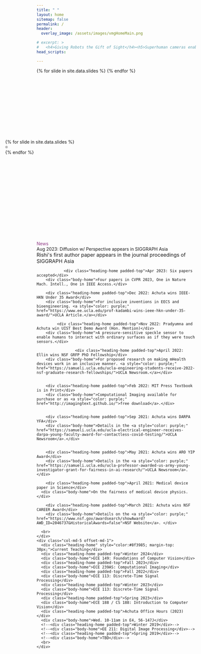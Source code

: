 ```yaml
---
title: " "
layout: home
sitemap: false
permalink: /
header:
  overlay_image: /assets/images/vmgHomeMain.png

# excerpt: >
#   <h4>Giving Robots the Gift of Sight</h4><h5>Superhuman cameras enable superhuman robotics,<br>advancing cyberphysical systems and digital health</h5>
head_scripts:

---
```

 

<main role="main" class="container-fluid">
  <div class="row slideshow">

  <div class="dots-container">
      {% for slide in site.data.slides %}
        <span class="dot" onclick="currentSlide({{ forloop.index0 }})"></span>
      {% endfor %}
    </div>
    {% for slide in site.data.slides %}
    <div class="col-md-12 image-wrapper slide">
      <img src="{{site.baseurl}}/assets/images/coverpages/{{ slide.image_link }}" class="img-fluid" style="max-width: 100%;">
      <div class="over-text d-none d-md-none d-lg-block">
        <div class="heading" style="color:#302b2b;">{{ slide.title }}</div>
        <div class="body-home" style="color:white;">
          {{ slide.description }}
          <br>
          <a href="{{ slide.article_link }}" class="btn btn-primary">Read More</a>
        </div>
      </div>
    </div>
    {% endfor %}
  </div>
</main>





<style>

.btn {
    color: #8f3985; 
    background-color: white; 
    border: 1px solid #8f3985; 
    padding: 10px 20px; 
    text-decoration: none; 
    display: inline-block; 
    border-radius: 4px; 
    transition: background-color 0.3s, color 0.3s; 
}

.btn:hover {
    background-color: #8f3985; /* Darker background color on hover */
    color: white; /* Text color becomes white on hover */
}



  /* CSS for slideshow */
.slideshow {
  position: relative;
  height: 500px;
}

.slide {
  position: absolute;
  left: 0;
  top: 0;
  opacity: 0;
  visibility: hidden; /* Hide non-active slides */
  transition: opacity 1s ease-in-out, visibility 0.5s ease-in-out; /* Smooth opacity and visibility transition */
  width: 100%;
  margin: 0;
  padding: 0;
}

.slide.active {
  opacity: 1; 
  visibility: visible; 
}


.over-text {
  position: absolute;
  top: calc(50% - 40px); /* Adjust this value as needed to align with dots */
  left: 100px; 
  color: #8f3985;
  padding: 20px;
  max-width: 600px;
  border-radius: 5px;
  transform: translateY(-50%); 
  opacity: 1;
  text-align: center; /* Center the text horizontally */
}
.heading {
  font-size: 30px;
  font-weight: bold;
  margin-bottom: 10px;
}
.body-home {
  font-size: 16px;
}

.img-fluid {
  margin: 0 auto; /* Center the image horizontally */
}


  .dots-container {
    position: absolute;
    top: 50%; /* Center vertically */
    left: 10px; /* Adjust left position as needed */
    transform: translate(-50%, -50%);
    z-index: 1000;
  }


.dot {
  height: 8px;
  width: 8px;
  margin: 4px 0; 
  background-color: #bbb;
  border-radius: 50%;
  display: block;
  transition: background-color 0.6s ease;
  cursor: pointer;
}

.dot.active {
  background-color: #717171;
}

.dot:hover {
  background-color: #717171;
}

/* Fading animation for slides */
.fade {
  animation-name: fade;
  animation-duration: 1.5s;
}

@keyframes fade {
  from {opacity: .4} 
  to {opacity: 1}
}

</style>



<script>
  document.addEventListener("DOMContentLoaded", function() {
  const slides = document.querySelectorAll('.slide');
  const dots = document.querySelectorAll('.dot');
  let currentSlide = 0;
  const slideInterval = 8000; // Interval in milliseconds (3 seconds)

  function showSlide(index) {
    slides[currentSlide].classList.remove('active');
    dots[currentSlide].classList.remove('active');
    currentSlide = index;
    slides[currentSlide].classList.add('active');
    dots[currentSlide].classList.add('active');
  }

  function nextSlide() {
    showSlide((currentSlide + 1) % slides.length);
  }

  // Show the first slide initially
  showSlide(currentSlide);

  // Automatically move to the next slide every slideInterval milliseconds
  const intervalId = setInterval(nextSlide, slideInterval);

  // Add click event listeners to dots
  dots.forEach((dot, index) => {
    dot.addEventListener('click', function() {
      clearInterval(intervalId); // Stop the automatic slideshow
      showSlide(index);
      setTimeout(function() { // Restart the automatic slideshow after a click
        setInterval(nextSlide, slideInterval);
      }, slideInterval);
    });
  });
});




</script>







<br>



<main role="main" class="container">
  <div class="row">
    <div class="col-md-5 offset-md-1">
      <div class="heading-home" style="color:#8f3985; margin-top: 30px;">News</div>





      
 <div class="heading-home padded-top">Aug 2023: Diffusion w/ Perspective appears in SIGGRAPH Asia</div>
        <div class="body-home">Rishi's first author paper appears in the journal proceedings of SIGGRAPH Asia</div>

                <div class="heading-home padded-top">Apr 2023: Six papers accepted</div>
        <div class="body-home">Four papers in CVPR 2023, One in Nature Mach. Intell., One in IEEE Access.</div>
        
	    <div class="heading-home padded-top">Dec 2022: Achuta wins IEEE-HKN Under 35 Award</div>
	    <div class="body-home">For inclusive inventions in EECS and bioengineering. <a style="color: purple;" href="https://www.ee.ucla.edu/prof-kadambi-wins-ieee-hkn-under-35-award/">UCLA Article.</a></div>
     
             <div class="heading-home padded-top">Nov 2022: Pradyumna and Achuta win UIST Best Demo Award (Hon. Mention)</div>
        <div class="body-home">A pressure-sensitive speckle sensor to enable humans to interact with ordinary surfaces as if they were touch sensors.</div>   
        
                     <div class="heading-home padded-top">April 2022: Ellin wins NSF GRFP PhD Fellowship</div>
        <div class="body-home">For proposed research on making mHealth devices work in an inclusive manner. <a style="color: purple;" href="https://samueli.ucla.edu/ucla-engineering-students-receive-2022-nsf-graduate-research-fellowships/">UCLA Newsroom.</a></div>   

             
        <div class="heading-home padded-top">Feb 2022: MIT Press Textbook is in Print</div>
        <div class="body-home">Computational Imaging available for purchase or as <a style="color: purple;" href="http://imagingtext.github.io/">free download</a>.</div>
           
        
        <div class="heading-home padded-top">Sep 2021: Achuta wins DARPA YFA</div>
	    <div class="body-home">Details in the <a style="color: purple;" href="https://samueli.ucla.edu/ucla-electrical-engineer-receives-darpa-young-faculty-award-for-contactless-covid-testing/">UCLA Newsroom</a>.</div>
     
     
        <div class="heading-home padded-top">May 2021: Achuta wins ARO YIP Award</div>
	    <div class="body-home">Details in the <a style="color: purple;" href="https://samueli.ucla.edu/ucla-professor-awarded-us-army-young-investigator-grant-for-fairness-in-ai-research/">UCLA Newsroom</a>.</div>  
	    
        <div class="heading-home padded-top">April 2021: Medical device paper in Science</div>
      <div class="body-home">On the fairness of medical device physics.</div>
	 
        <div class="heading-home padded-top">March 2021: Achuta wins NSF CAREER Award</div>
	    <div class="body-home">Details on the <a style="color: purple;" href="https://www.nsf.gov/awardsearch/showAward?AWD_ID=2046737&HistoricalAwards=false">NSF Website</a>. </div> 

      <br>
    </div>
    <div class="col-md-5 offset-md-1">
      <div class="heading-home" style="color:#8f3985; margin-top: 30px;">Current Teaching</div>
      <div class="heading-home padded-top">Winter 2024</div>
      <div class="body-home">ECE 149: Foundations of Computer Vision</div>
      <div class="heading-home padded-top">Fall 2023</div>
      <div class="body-home">ECE 239AS: Computational Imaging</div>
      <div class="heading-home padded-top">Fall 2022</div>
      <div class="body-home">ECE 113: Discrete-Time Signal Processing</div>
      <div class="heading-home padded-top">Winter 2023</div>
      <div class="body-home">ECE 113: Discrete-Time Signal Processing</div>
      <div class="heading-home padded-top">Spring 2023</div>
      <div class="body-home">ECE 188 / CS 188: Introduction to Computer Vision</div>
      <div class="heading-home padded-top">Achuta Office Hours (2023)</div>
      <div class="body-home">Wed. 10-11am in E4, 56-147J</div>
      <!--<div class="heading-home padded-top">Winter 2019</div>-->
      <!--<div class="body-home">EE 211: Digital Image Processing</div>-->
      <!--<div class="heading-home padded-top">Spring 2019</div>-->
      <!--<div class="body-home">TBD</div>-->
      <br>
    </div>
  </div>
</main> <!-- container -->